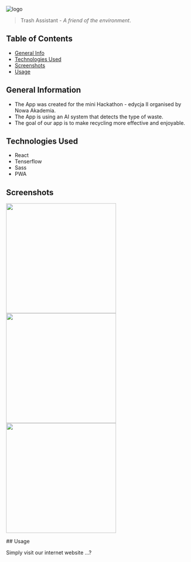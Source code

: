 ![logo](https://user-images.githubusercontent.com/60068941/145722504-9b54aa9c-e59e-48ed-846e-a69378e3e43f.png)


> Trash Assistant - _A friend of the environment_.

## Table of Contents

-   [General Info](#general-information)
-   [Technologies Used](#technologies-used)
-   [Screenshots](#screenshots)
-   [Usage](#usage)

## General Information

-   The App was created for the mini Hackathon - edycja II organised by Nowa Akademia.
-   The App is using an AI system that detects the type of waste.
-   The goal of our app is to make recycling more effective and enjoyable.

## Technologies Used

-   React
-   Tenserflow
-   Sass
-   PWA

## Screenshots
<p float="left">
<img src="https://raw.githubusercontent.com/makoteq/Trash_Assistant/master/readme%20img/screen1.jpg?token=AKGFD2FQJFUMSCCWHXW2FYTBYCMDI" width="300" >
<img src="https://raw.githubusercontent.com/makoteq/Trash_Assistant/master/readme%20img/screen2.jpg?token=AKGFD2AAVEMYEI4HCT7LZGLBYCMFG" width="300" >
<img src="https://raw.githubusercontent.com/makoteq/Trash_Assistant/master/readme%20img/screen3.jpg?token=AKGFD2BMTEDVFVMBZGHIVETBYCMGO" width="300" >
<p>
## Usage

Simply visit our internet website ...?
